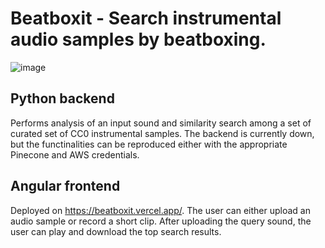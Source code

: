 # Beatboxit - Search instrumental audio samples by beatboxing.
![image](https://github.com/user-attachments/assets/19289741-0adb-4a95-a905-a3a1f2b362dd)

## Python backend
Performs analysis of an input sound and similarity search among a set of curated set of CC0 instrumental samples.
The backend is currently down, but the functinalities can be reproduced either with the appropriate Pinecone and AWS credentials.

## Angular frontend
Deployed on https://beatboxit.vercel.app/. 
The user can either upload an audio sample or record a short clip. After uploading the query sound, the user can play and download the top search results.
